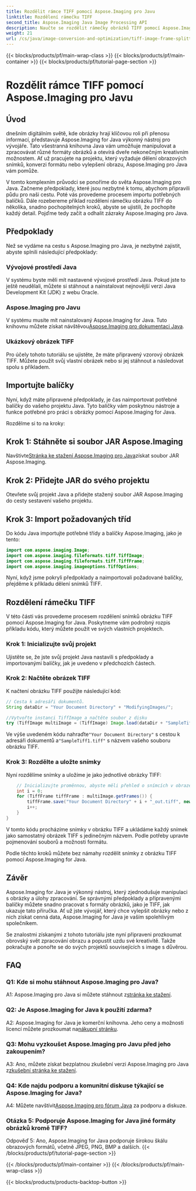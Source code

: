 ```yaml
---
title: Rozdělit rámce TIFF pomocí Aspose.Imaging pro Javu
linktitle: Rozdělení rámečku TIFF
second_title: Aspose.Imaging Java Image Processing API
description: Naučte se rozdělit rámečky obrázků TIFF pomocí Aspose.Imaging for Java. Podrobný průvodce s předpoklady, příkladem kódu a často kladenými dotazy pro vývojáře.
weight: 21
url: /cs/java/image-conversion-and-optimization/tiff-image-frame-splitting/
---
```


{{< blocks/products/pf/main-wrap-class >}}
{{< blocks/products/pf/main-container >}}
{{< blocks/products/pf/tutorial-page-section >}}

# Rozdělit rámce TIFF pomocí Aspose.Imaging pro Javu

## Úvod

dnešním digitálním světě, kde obrázky hrají klíčovou roli při přenosu informací, představuje Aspose.Imaging for Java výkonný nástroj pro vývojáře. Tato všestranná knihovna Java vám umožňuje manipulovat a zpracovávat různé formáty obrázků a otevírá dveře nekonečným kreativním možnostem. Ať už pracujete na projektu, který vyžaduje dělení obrazových snímků, konverzi formátu nebo vylepšení obrazu, Aspose.Imaging pro Java vám pomůže.

V tomto komplexním průvodci se ponoříme do světa Aspose.Imaging pro Java. Začneme předpoklady, které jsou nezbytné k tomu, abychom připravili půdu pro naši cestu. Poté vás provedeme procesem importu potřebných balíčků. Dále rozebereme příklad rozdělení rámečku obrázku TIFF do několika, snadno pochopitelných kroků, abyste se ujistili, že pochopíte každý detail. Pojďme tedy začít a odhalit zázraky Aspose.Imaging pro Java.

## Předpoklady

Než se vydáme na cestu s Aspose.Imaging pro Java, je nezbytné zajistit, abyste splnili následující předpoklady:

### Vývojové prostředí Java
V systému byste měli mít nastavené vývojové prostředí Java. Pokud jste to ještě neudělali, můžete si stáhnout a nainstalovat nejnovější verzi Java Development Kit (JDK) z webu Oracle.

### Aspose.Imaging pro Javu
 V systému musíte mít nainstalovaný Aspose.Imaging for Java. Tuto knihovnu můžete získat návštěvou[Aspose.Imaging pro dokumentaci Java](https://reference.aspose.com/imaging/java/).

### Ukázkový obrázek TIFF
Pro účely tohoto tutoriálu se ujistěte, že máte připravený vzorový obrázek TIFF. Můžete použít svůj vlastní obrázek nebo si jej stáhnout a následovat spolu s příkladem.

## Importujte balíčky

Nyní, když máte připravené předpoklady, je čas naimportovat potřebné balíčky do vašeho projektu Java. Tyto balíčky vám poskytnou nástroje a funkce potřebné pro práci s obrázky pomocí Aspose.Imaging for Java.

Rozdělme si to na kroky:

## Krok 1: Stáhněte si soubor JAR Aspose.Imaging

 Navštivte[Stránka ke stažení Aspose.Imaging pro Java](https://releases.aspose.com/imaging/java/)získat soubor JAR Aspose.Imaging.

## Krok 2: Přidejte JAR do svého projektu

Otevřete svůj projekt Java a přidejte stažený soubor JAR Aspose.Imaging do cesty sestavení vašeho projektu.

## Krok 3: Import požadovaných tříd

Do kódu Java importujte potřebné třídy a balíčky Aspose.Imaging, jako je tento:

```java
import com.aspose.imaging.Image;
import com.aspose.imaging.fileformats.tiff.TiffImage;
import com.aspose.imaging.fileformats.tiff.TiffFrame;
import com.aspose.imaging.imageoptions.TiffOptions;
```

Nyní, když jsme pokryli předpoklady a naimportovali požadované balíčky, přejděme k příkladu dělení snímků TIFF.

## Rozdělení rámečku TIFF

V této části vás provedeme procesem rozdělení snímků obrázku TIFF pomocí Aspose.Imaging for Java. Poskytneme vám podrobný rozpis příkladu kódu, který můžete použít ve svých vlastních projektech.

### Krok 1: Inicializujte svůj projekt
Ujistěte se, že jste svůj projekt Java nastavili s předpoklady a importovanými balíčky, jak je uvedeno v předchozích částech.

### Krok 2: Načtěte obrázek TIFF
K načtení obrázku TIFF použijte následující kód:

```java
// Cesta k adresáři dokumentů.
String dataDir = "Your Document Directory" + "ModifyingImages/";

//Vytvořte instanci TiffImage a načtěte soubor z disku
try (TiffImage multiImage = (TiffImage) Image.load(dataDir + "SampleTiff1.tiff")) {
```

 Ve výše uvedeném kódu nahraďte`"Your Document Directory"` s cestou k adresáři dokumentů a`"SampleTiff1.tiff"` s názvem vašeho souboru obrázku TIFF.

### Krok 3: Rozdělte a uložte snímky
Nyní rozdělíme snímky a uložíme je jako jednotlivé obrázky TIFF:

```java
    // Inicializujte proměnnou, abyste měli přehled o snímcích v obraze
    int i = 0;
    for (TiffFrame tiffFrame : multiImage.getFrames()) {
        tiffFrame.save("Your Document Directory" + i + "_out.tiff", new TiffOptions(TiffExpectedFormat.TiffJpegRgb));
        i++;
    }
}
```

V tomto kódu procházíme snímky v obrázku TIFF a ukládáme každý snímek jako samostatný obrázek TIFF s jedinečným názvem. Podle potřeby upravte pojmenování souborů a možnosti formátu.

Podle těchto kroků můžete bez námahy rozdělit snímky z obrázku TIFF pomocí Aspose.Imaging for Java.

## Závěr

Aspose.Imaging for Java je výkonný nástroj, který zjednodušuje manipulaci s obrázky a úlohy zpracování. Se správnými předpoklady a připravenými balíčky můžete snadno pracovat s formáty obrázků, jako je TIFF, jak ukazuje tato příručka. Ať už jste vývojář, který chce vylepšit obrázky nebo z nich získat cenná data, Aspose.Imaging for Java je vaším spolehlivým společníkem.

Se znalostmi získanými z tohoto tutoriálu jste nyní připraveni prozkoumat obrovský svět zpracování obrazu a popustit uzdu své kreativitě. Takže pokračujte a ponořte se do svých projektů souvisejících s image s důvěrou.

## FAQ

### Q1: Kde si mohu stáhnout Aspose.Imaging pro Java?

 A1: Aspose.Imaging pro Java si můžete stáhnout z[stránka ke stažení](https://releases.aspose.com/imaging/java/).

### Q2: Je Aspose.Imaging for Java k použití zdarma?

 A2: Aspose.Imaging for Java je komerční knihovna. Jeho ceny a možnosti licencí můžete prozkoumat na[nákupní stránku](https://purchase.aspose.com/buy).

### Q3: Mohu vyzkoušet Aspose.Imaging pro Javu před jeho zakoupením?

 A3: Ano, můžete získat bezplatnou zkušební verzi Aspose.Imaging pro Java z[zkušební stránka ke stažení](https://releases.aspose.com/).

### Q4: Kde najdu podporu a komunitní diskuse týkající se Aspose.Imaging for Java?

 A4: Můžete navštívit[Aspose.Imaging pro fórum Java](https://forum.aspose.com/) za podporu a diskuze.

### Otázka 5: Podporuje Aspose.Imaging for Java jiné formáty obrázků kromě TIFF?

Odpověď 5: Ano, Aspose.Imaging for Java podporuje širokou škálu obrazových formátů, včetně JPEG, PNG, BMP a dalších.
{{< /blocks/products/pf/tutorial-page-section >}}

{{< /blocks/products/pf/main-container >}}
{{< /blocks/products/pf/main-wrap-class >}}

{{< blocks/products/products-backtop-button >}}
